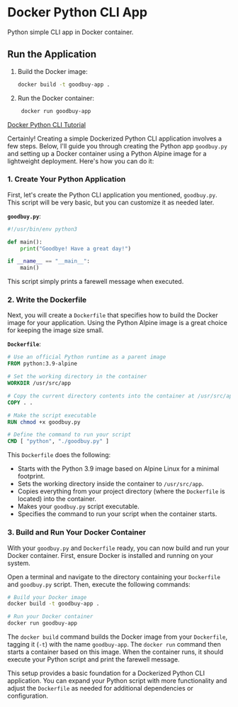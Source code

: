 # Docker Python CLI App

Python simple CLI app in Docker container.

## Run the Application

1. Build the Docker image:
   ```sh
   docker build -t goodbuy-app .
   ```
2. Run the Docker container:
   ```sh
    docker run goodbuy-app
    ```

[Docker Python CLI Tutorial](https://chat.openai.com/share/23e98a9b-65f4-4b5d-b148-5de591d426b2)

Certainly! Creating a simple Dockerized Python CLI application involves a few steps. Below, I'll guide you through creating the Python app `goodbuy.py` and setting up a Docker container using a Python Alpine image for a lightweight deployment. Here's how you can do it:

### 1. Create Your Python Application

First, let's create the Python CLI application you mentioned, `goodbuy.py`. This script will be very basic, but you can customize it as needed later.

**`goodbuy.py`**:
```python
#!/usr/bin/env python3

def main():
    print("Goodbye! Have a great day!")

if __name__ == "__main__":
    main()
```

This script simply prints a farewell message when executed.

### 2. Write the Dockerfile

Next, you will create a `Dockerfile` that specifies how to build the Docker image for your application. Using the Python Alpine image is a great choice for keeping the image size small.

**`Dockerfile`**:
```dockerfile
# Use an official Python runtime as a parent image
FROM python:3.9-alpine

# Set the working directory in the container
WORKDIR /usr/src/app

# Copy the current directory contents into the container at /usr/src/app
COPY . .

# Make the script executable
RUN chmod +x goodbuy.py

# Define the command to run your script
CMD [ "python", "./goodbuy.py" ]
```

This `Dockerfile` does the following:
- Starts with the Python 3.9 image based on Alpine Linux for a minimal footprint.
- Sets the working directory inside the container to `/usr/src/app`.
- Copies everything from your project directory (where the `Dockerfile` is located) into the container.
- Makes your `goodbuy.py` script executable.
- Specifies the command to run your script when the container starts.

### 3. Build and Run Your Docker Container

With your `goodbuy.py` and `Dockerfile` ready, you can now build and run your Docker container. First, ensure Docker is installed and running on your system.

Open a terminal and navigate to the directory containing your `Dockerfile` and `goodbuy.py` script. Then, execute the following commands:

```sh
# Build your Docker image
docker build -t goodbuy-app .

# Run your Docker container
docker run goodbuy-app
```

The `docker build` command builds the Docker image from your `Dockerfile`, tagging it (`-t`) with the name `goodbuy-app`. The `docker run` command then starts a container based on this image. When the container runs, it should execute your Python script and print the farewell message.

This setup provides a basic foundation for a Dockerized Python CLI application. You can expand your Python script with more functionality and adjust the `Dockerfile` as needed for additional dependencies or configuration.